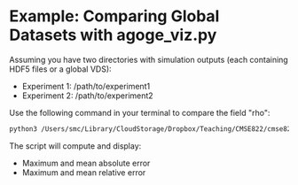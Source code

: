
# Example: Comparing Global Datasets with agoge_viz.py

Assuming you have two directories with simulation outputs (each containing HDF5 files or a global VDS):
- Experiment 1: /path/to/experiment1
- Experiment 2: /path/to/experiment2

Use the following command in your terminal to compare the field "rho":

```bash
python3 /Users/smc/Library/CloudStorage/Dropbox/Teaching/CMSE822/cmse822-codex-private/agoge/viz/agoge_viz.py --compare /path/to/experiment1 /path/to/experiment2 --field rho
```

The script will compute and display:
- Maximum and mean absolute error
- Maximum and mean relative error
